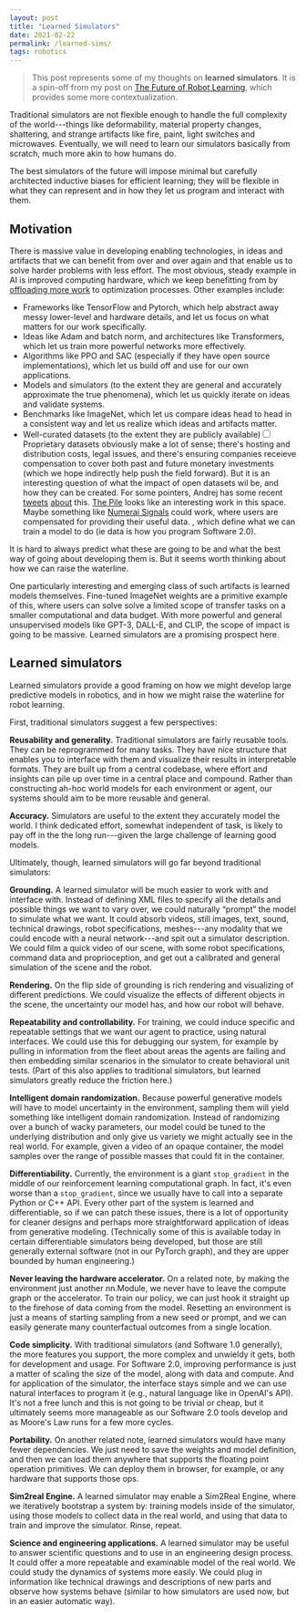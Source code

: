 ```yaml
---
layout: post
title: "Learned Simulators"
date: 2021-02-22
permalink: /learned-sims/
tags: robotics 
---
```


> This post represents some of my thoughts on **learned simulators**. It is a spin-off from my post on [The Future of Robot Learning](/robot-future), which provides some more contextualization.

Traditional simulators are not flexible enough to handle the full complexity of the world---things like deformability, material property changes, shattering, and strange artifacts like fire, paint, light switches and microwaves.
Eventually, we will need to learn our simulators basically from scratch, much more akin to how humans do.

The best simulators of the future will impose minimal but carefully architected inductive biases for efficient learning;
they will be flexible in what they can represent and in how they let us program and interact with them.

## Motivation

There is massive value in developing enabling technologies, in ideas and artifacts that we can benefit from over and over again and that enable us to solve harder problems with less effort.
The most obvious, steady example in AI is improved computing hardware, which we keep benefitting from by [offloading
more work](http://www.incompleteideas.net/IncIdeas/BitterLesson.html) to optimization processes.
Other examples include:
- Frameworks like TensorFlow and Pytorch, which help abstract away messy lower-level and hardware details, and let us focus on what matters for our work specifically.
- Ideas like Adam and batch norm, and architectures like Transformers, which let us train more powerful networks more effectively.
- Algorithms like PPO and SAC (especially if they have open source implementations), which let us build off and use for our own applications.
- Models and simulators (to the extent they are general and accurately approximate the true phenomena), which let us quickly iterate on ideas and validate systems.
- Benchmarks like ImageNet, which let us compare ideas head to head in a consistent way and let us realize which ideas and artifacts matter.
- Well-curated datasets (to the extent they are publicly available)<label for="sn-1" class="margine-toggle sidenote-number"/><input type="checkbox" id="sn-1" class="margin-toggle"/><span class="sidenote">
Proprietary datasets obviously make a lot of sense; there's hosting and distribution costs, legal issues, and there's ensuring
companies receieve compensation to cover both past and future monetary investments (which we hope indirectly help push the field forward).
But it is an interesting question of what the impact of open datasets wil be, and how they can be created.
For some pointers, Andrej has some recent [tweets](https://twitter.com/karpathy/status/1363973271717171200) [about](https://twitter.com/karpathy/status/1365511769255342084) this. [The Pile](https://pile.eleuther.ai/) looks like an interesting work in this space. Maybe something like [Numerai Signals](https://signals.numer.ai/)
could work, where users are compensated for providing their useful data.
</span>, which define what we can train a model to do (ie data is how you program Software 2.0).

It is hard to always predict what these are going to be and what the best way of going about developing them is.
But it seems worth thinking about how we can raise the waterline.

One particularly interesting and emerging class of such artifacts is learned models themselves.
Fine-tuned ImageNet weights are a primitive example of this, where users can solve solve a limited scope of transfer tasks on a smaller computational and data budget.
With more powerful and general unsupervised models like GPT-3, DALL-E, and CLIP, the scope of impact is going to be massive.
Learned simulators are a promising prospect here.

<!--
- pre-train and fine-tune on imagenet
- use as eval metrics (FID)
- gpt3 something. write code, ideas, idk
- use as model to generate more data.
- use as model to collect data in.
- use to label or make consistent, idk.
We basically need better ways of sharing models and reusing them.
-->


## Learned simulators

Learned simulators provide a good framing on how we might develop large predictive models in robotics, and in how we might raise the waterline for robot learning.

First, traditional simulators suggest a few perspectives:

**Reusability and generality.**  Traditional simulators are fairly reusable tools. They can be reprogrammed for many tasks. They have nice structure that enables you to interface with them and visualize their results in interpretable formats. 
They are built up from a central codebase, where effort and insights can pile up over time in a central place and compound.
Rather than constructing ah-hoc world models for each environment or agent, our systems should aim to be more reusable and general.

**Accuracy.** Simulators are useful to the extent they accurately model the world. I think dedicated effort, somewhat independent of task, is likely to pay off in the the long run---given the large challenge of learning good models.

Ultimately, though, learned simulators will go far beyond traditional simulators:

**Grounding.** A learned simulator will be much easier to work with and interface with. Instead of defining XML files to specify all the details and possible things we want to vary over, we could naturally “prompt” the model to simulate what we want. It could absorb videos, still images, text, sound, technical drawings, robot specifications, meshes---any modality that we could encode with a neural network---and spit out a simulator description. We could film a quick video of our scene, with some robot specifications, command data and proprioception, and get out a calibrated and general simulation of the scene and the robot.

**Rendering.** On the flip side of grounding is rich rendering and visualizing of different predictions.
We could visualize the effects of different objects in the scene, the uncertainty our model has, and how our robot will behave.

**Repeatability and controllability.** For training, we could induce specific and repeatable settings that we want our agent to practice, using natural interfaces. We could use this for debugging our system, for example by pulling in information from the fleet about areas
the agents are failing and then embedding similar scenarios in the simulator to create behavioral unit tests. (Part of this also applies to traditional simulators, but learned simulators greatly reduce the friction here.)

<!--
**Foresight and handling delays.** We could query a learned simulator for the action we are about to take. See what the future states are going to be.
These could become observations into the policy. And we could even deal with sensor delays. It doesn't matter if we don't get an observation right on
time. We can just use our prediction of what is going to happen.
-->

**Intelligent domain randomization.**
Because powerful generative models will have to model uncertainty in the environment, sampling them will yield something like intelligent domain randomization. Instead of randomizing over a bunch of wacky parameters, our model could be tuned to the underlying distribution and only give us variety we might actually see in the real world. For example, given a video of an opaque container, the model samples over the range of possible masses that could fit in the container.

**Differentiability.** Currently, the environment is a giant `stop_gradient` in the middle of our reinforcement learning computational graph.
In fact, it's even worse than a `stop_gradient`, since we usually have to call into a separate Python or C++ API.
Every other part of the system is learned and differentiable, so if we can patch these issues, there is a lot of opportunity for cleaner designs
and perhaps more straightforward application of ideas from generative modeling.
(Technically some of this is available today in certain differentiable simulators being developed, but those are still generally external software (not in our PyTorch graph), 
and they are upper bounded by human engineering.)

**Never leaving the hardware accelerator.** 
On a related note, by making the environment just another nn.Module, we never have to leave the compute graph or the accelerator.
To train our policy, we can just hook it straight up to the firehose of data coming from the model.
Resetting an environment is just a means of starting sampling from a new seed or prompt,
and we can easily generate many counterfactual outcomes from a single location.

<!--
we can apply more ideas from generative modeling directly, where the actions are just control variables and part of what we are generating over. Things become much cleaner.

There are actually many similarities between RL and generative modeling. We can look at DDPG as something
like a GAN where the Q-fucntion tells us the value of actions (discriminates) and the policy
tries to produce actions (generates). There are additional issues of exploration and stability,
but the stop_gradient makes RL much messier. We have to rely on either high variance REINFORCE type approaches (e.g., PPO),
or delayed learning of a Q-function (e.g., SAC) that we can push gradients back through.
(This applies equally well to the "world model" framing, like in Dreamer, but I mention it here for completeness.)
-->

**Code simplicity.** 
With traditional simulators (and Software 1.0 generally), the more features you support, 
the more complex and unwieldy it gets, both for development and usage.
For Software 2.0, improving performance is just a matter of scaling the size of the model, along with data and compute.
And for application of the simulator, the interface stays simple and we can use natural interfaces to program it (e.g., natural language like in OpenAI's API).
It's not a free lunch and this is not going to be trivial or cheap, but it ultimately seems more manageable as our Software 2.0
tools develop and as Moore's Law runs for a few more cycles.

**Portability.** On another related note, learned simulators would have many fewer dependencies.
We just need to save the weights and model definition, and then we can load them anywhere that supports the floating point operation primitives.
We can deploy them in browser, for example, or any hardware that supports those ops.


<!--in fact: check it out. if i included boxlcd right here with a learned policy that would be freaking dope-->

**Sim2real Engine.** A learned simulator may enable a Sim2Real Engine,
where we iteratively bootstrap a system by: training models inside of the simulator, using those models to collect data in the real world, and using that data to train and improve the simulator. Rinse, repeat.

<!--
**Interpretability.** By having a central learned simulator that we build off, we could invest effort
in understanding it (like in [work from](https://distill.pub/2020/circuits/) [colah et al.](https://distill.pub/2020/understanding-rl-vision/)).
This could teach us stuff about the underlying systems we're modeling. And it could perhaps be a way to leverage
the model's representation to get the agent to do specific things. For example, if we can plug into the models
conception of the object it sees, we could perhaps use this to design tasks. Though natural language and other
approaches might be better.
-->

**Science and engineering applications.** A learned simulator may be useful to answer scientific questions and to use in an engineering design process.
It could offer a more repeatable and examinable model of the real world. We could study the dynamics of systems more easily.
We could plug in information like technical drawings and descriptions of new parts and observe how systems behave (similar to how simulators are used now, but in an easier automatic way).



<!--
They suggest a development path, and perhaps a better way to build up compounding progress over the years.

We can start in niche areas and build a tool that let's us control the environment
and prompt it and train agents inside of it.
And as we acquire more data, we can add this to our central pool and expand the frontier of what we develop.
We can create a central arc, or perhaps even a central "repository" that we build off and contribute to.
And the potential downstreams tasks could be large.

But basically developing this like we would develop a simulator, but extending the ideas to software 2.0.
That seems imaginable. And it seems a good way to build momentum.
-->

